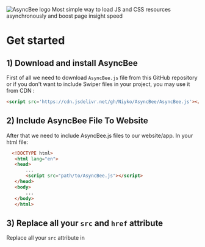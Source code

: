 ![AsyncBee logo](https://i.imgur.com/vu55wrS.png)
Most simple way to load JS and CSS resources asynchronously and boost page insight speed

# Get started
## 1) Download and install AsyncBee
First of all we need to download `AsyncBee.js` file from this GitHub repository or if you don't want to include Swiper files in your project, you may use it from CDN :
`````Html
<script src='https://cdn.jsdelivr.net/gh/Niyko/AsyncBee/AsyncBee.js'></script>
`````
## 2) Include AsyncBee File To Website
After that we need to include AsyncBee.js files to our website/app. In your html file:
`````Html
  <!DOCTYPE html>
   <html lang="en">
   <head>
       ...
       <script src="path/to/AsyncBee.js"></script>
   </head>
   <body>
       ...
   </body>
   </html>
`````
## 3) Replace all your `src` and `href` attribute
Replace all your `src` attribute in <script> tag with `asyncbee` and replace the `href` attribute in <link> tag with `asyncbee`. If you want to load the images asycronully too, you can replace the `src` attribute in <img> tag with `asyncbee`.
for example if your website contains script tags like this:
`````Html
  <script src='path/to/main.js'></script>
  <link href='path/to/bootstrap.css'></link>
  <img src='path/to/image.jpg'>
`````
   replace the `src` attribute with the `asyncbee` atttribute like given below
`````Html
  <script asyncbee='path/to/main.js'></script>
  <link asyncbee='path/to/bootstrap.css'></link>
  <img asyncbee='path/to/image.jpg'>
`````
## 4) Initialize AsyncBee
Finally, we need to initialize AsyncBee in JS, To initilize add this below code in the inline script or in script file that is included in the very end of body (right before closing </body> tag):
`````Javascript
myasyncbee = new asyncBee();
`````
# Options
All the options aviablabe in the myAsyncBee() funtion are given below and an example of its usage is also given below. All the options are optional.

| Option | Description | Value Type | Example Value |
| --- | --- | --- |
| loadingcolor | color of the loading spinner | String | #ff0000 or rgb(255,0,0) |
| loadingbgcolor | color of the loading background | String | #ff0000 or rgb(255,0,0) |
| loading | disable the default loading screen | Boolean | true or false |
| ondone | is a callback and called when finished loading all resources | Function | function (){ alert("all loaded"); } |
| loadingtime | Time delay for loading the resources and given in `Millisec` | Int | 5000 |

`````Javascript
myasyncbee = new asyncBee({
    loadingcolor: '#000000',
    loadingbgcolor: 'rgb(255, 181, 46)',
    ondone: function (){ 
        //alert("hello");
    }
});
`````
# License
PHPGit is licensed under the [GNU GENERAL PUBLIC LICENSE](https://github.com/Niyko/AsyncBee/blob/master/LICENSE).

